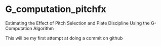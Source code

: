 G_computation_pitchfx
=====================

Estimating the Effect of Pitch Selection and Plate Discipline Using the G-Computation Algorithm

This will be my first attempt at doing a commit on github
